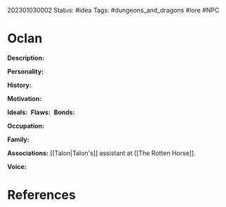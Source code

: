 202301030002
Status: #idea
Tags: #dungeons_and_dragons #lore #NPC 

# Oclan
**Description:** 

**Personality:** 

**History:** 

**Motivation:** 

**Ideals:** 
**Flaws:** 
**Bonds:** 

**Occupation:** 

**Family:** 

**Associations:** [[Talon|Talon's]] assistant at [[The Rotten Horse]].

**Voice:** 



# References
